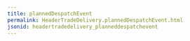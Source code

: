 ```yaml
---
title: plannedDespatchEvent
permalink: HeaderTradeDelivery.plannedDespatchEvent.html
jsonid: headertradedelivery_planneddespatchevent
---
```

